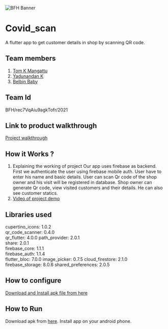 ![BFH Banner](https://trello-attachments.s3.amazonaws.com/542e9c6316504d5797afbfb9/542e9c6316504d5797afbfc1/39dee8d993841943b5723510ce663233/Frame_19.png)
# Covid_scan
A flutter app to get customer details in shop by scanning QR code. 
## Team members
1. [Tom K Mangattu](https://github.com/tomkmangattu)
2. [Yadunandan K](https://github.com/yadu2903)
3. [Belbin Baby](https://github.com/belbin07)
## Team Id
BFH/rec7VqAiu9agkTofr/2021
## Link to product walkthrough
[Project walkthrough](https://www.loom.com/share/f4693309275c46d4b45096915b31f196?sharedAppSource=personal_library)
## How it Works ?
1. Explaining the working of project
  Our app uses firebase as backend. First we authenticate the user using firebase mobile auth.
  User have to enter his name and basic details. User can scan Qr code of the shop owner and
  his visit will be registered in database. Shop owner can generate Qr code, view  visited 
  customers and their details. He can also see customer statics.
3. [Video of project demo ](https://drive.google.com/file/d/1Yx1EaXBIhiqM8DNVImn4bkbzfl5FQUc1/view?usp=sharing)
## Libraries used

  cupertino_icons: 1.0.2  
  qr_code_scanner: 0.4.0  
  qr_flutter: 4.0.0 
  path_provider: 2.0.1  
  share: 2.0.1  
  firebase_core: 1.1.1  
  firebase_auth: 1.1.4  
  flutter_bloc: 7.0.0 
  image_picker: 0.7.5 
  cloud_firestore: 2.1.0  
  firebase_storage: 8.0.6 
  shared_preferences: 2.0.5 
  
## How to configure
[Download and Install apk file from here](https://drive.google.com/file/d/1jyE1BVpbykzhZokkuBtpoT61GareOGOl/view?usp=sharing)
## How to Run
Download apk from [here](https://drive.google.com/file/d/1jyE1BVpbykzhZokkuBtpoT61GareOGOl/view?usp=sharing). Install app on your android phone.
